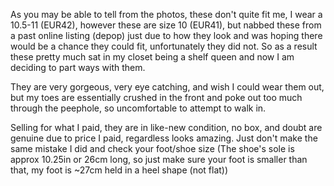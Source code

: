 As you may be able to tell from the photos, these don't quite fit me, I wear a 10.5-11 (EUR42), however these are size 10 (EUR41), but nabbed these from a past online listing (depop) just due to how they look and was hoping there would be a chance they could fit, unfortunately they did not. So as a result these pretty much sat in my closet being a shelf queen and now I am deciding to part ways with them.

They are very gorgeous, very eye catching, and wish I could wear them out, but my toes are essentially crushed in the front and poke out too much through the peephole, so uncomfortable to attempt to walk in.

Selling for what I paid, they are in like-new condition, no box, and doubt are genuine due to price I paid, regardless looks amazing. Just don't make the same mistake I did and check your foot/shoe size (The shoe's sole is approx 10.25in or 26cm long, so just make sure your foot is smaller than that, my foot is ~27cm held in a heel shape (not flat))
